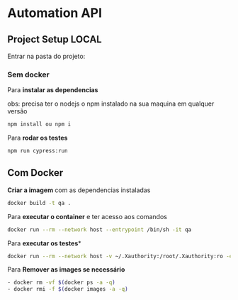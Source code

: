 # Automation API

## Project Setup LOCAL

Entrar na pasta do projeto:

### Sem docker

Para **instalar as dependencias**

obs: precisa ter o nodejs o npm instalado na sua maquina em qualquer versão

```bash
npm install ou npm i
```

Para **rodar os testes**

```bash
npm run cypress:run
```

## Com Docker

**Criar a imagem** com as dependencias instaladas

```bash
docker build -t qa .
```

Para **executar o container** e ter acesso aos comandos

```bash
docker run --rm --network host --entrypoint /bin/sh -it qa
```

Para **executar os testes***

```bash
docker run --rm --network host -v ~/.Xauthority:/root/.Xauthority:ro -e DISPLAY --entrypoint /bin/sh -it qa -c 'npm run cypress:run'
```

Para **Remover as images se necessário**

```bash
- docker rm -vf $(docker ps -a -q)
- docker rmi -f $(docker images -a -q)
```
